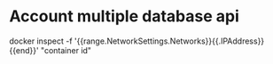 # Account multiple database api

docker inspect  -f '{{range.NetworkSettings.Networks}}{{.IPAddress}}{{end}}' "container id"